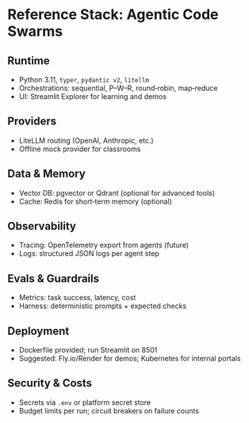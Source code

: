 # Reference Stack: Agentic Code Swarms

## Runtime
- Python 3.11, `typer`, `pydantic v2`, `litellm`
- Orchestrations: sequential, P–W–R, round‑robin, map‑reduce
- UI: Streamlit Explorer for learning and demos

## Providers
- LiteLLM routing (OpenAI, Anthropic, etc.)
- Offline mock provider for classrooms

## Data & Memory
- Vector DB: pgvector or Qdrant (optional for advanced tools)
- Cache: Redis for short‑term memory (optional)

## Observability
- Tracing: OpenTelemetry export from agents (future)
- Logs: structured JSON logs per agent step

## Evals & Guardrails
- Metrics: task success, latency, cost
- Harness: deterministic prompts + expected checks

## Deployment
- Dockerfile provided; run Streamlit on 8501
- Suggested: Fly.io/Render for demos; Kubernetes for internal portals

## Security & Costs
- Secrets via `.env` or platform secret store
- Budget limits per run; circuit breakers on failure counts